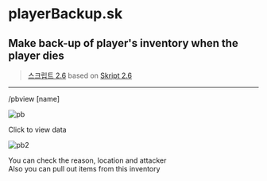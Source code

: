# playerBackup.sk
Make back-up of player's inventory when the player dies
---
>[스크립트 2.6](https://github.com/SkriptLang/Skript/releases) 
>based on [Skript 2.6](https://github.com/SkriptLang/Skript/releases)  
---


/pbview [name]


![pb](https://user-images.githubusercontent.com/31058262/146009170-2f9b88e5-e338-4acc-9e19-a3c8841e35cc.png)


Click to view data


![pb2](https://user-images.githubusercontent.com/31058262/146010198-a88cba84-5b75-4a58-96d6-0d8e68016fc6.png)


You can check the reason, location and attacker   
Also you can pull out items from this inventory
